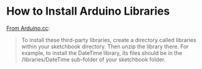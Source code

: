 # How to Install Arduino Libraries #

[From Arduino.cc](http://arduino.cc/en/Guide/Environment#libraries):

> To install these third-party libraries, create a directory called libraries within your sketchbook directory. Then unzip the library there. For example, to install the DateTime library, its files should be in the /libraries/DateTime sub-folder of your sketchbook folder.